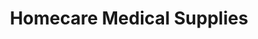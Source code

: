 ---
title: "Homecare Medical Supplies"
url: /galway/homecare-medical-supplies/
shop: Sanitätshaus
---